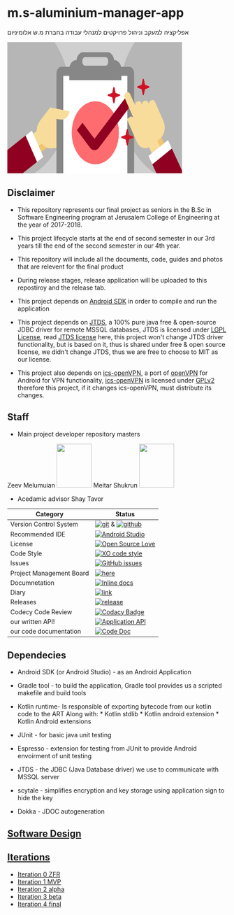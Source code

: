 # m.s-aluminium-manager-app
אפליקציה למעקב וניהול פרויקטים למנהלי עבודה בחברת מ.ש אלומיניום

<img src="https://github.com/meitarsh/m.s-aluminium-manager-app/blob/master/pics/logo.jpg" height="300" width="400">

## Disclaimer

* This repository represents our final project as seniors in the B.Sc in Software Engineering program at Jerusalem College of Engineering at the year of 2017-2018.

* This project lifecycle starts at the end of second semester in our 3rd years till the end of the second semester in our 4th year.

* This repository will include all the documents, code, guides and photos that are relevent for the final product

* During release stages, release application will be uploaded to this repostiroy and the release tab.

* This project depends on [Android SDK](https://developer.android.com/studio/index.html) in order to compile and run the application

* This project depends on [JTDS](http://jtds.sourceforge.net/), a 100% pure java free & open-source JDBC driver for remote MSSQL databases, JTDS is licensed under [LGPL License](https://www.gnu.org/copyleft/lesser.html), read [JTDS license](http://jtds.sourceforge.net/license.html) here, this project won't change JTDS driver functionality, but is based on it, thus is shared under free & open source license, we didn't change JTDS, thus we are free to choose to MIT as our license.

* This project also depends on [ics-openVPN](https://github.com/schwabe/ics-openvpn), a port of [openVPN](https://openvpn.net/) for Android for VPN functionality,  [ics-openVPN](https://github.com/schwabe/ics-openvpn) is licensed under [GPLv2](https://www.gnu.org/licenses/old-licenses/gpl-2.0.html) therefore this project, if it changes ics-openVPN, must distribute its changes.

## Staff
* Main project developer repository masters

Zeev Melumuian
<img src="https://avatars3.githubusercontent.com/u/25983708?s=400&u=b8851ea42c6dc967d131b307a0b99074a84a851e&v=4" height="100" width="80">
 Meitar Shukrun
 <img src="https://avatars1.githubusercontent.com/u/26038128?s=400&v=4" height="100" width="80">

* Acedamic advisor
  Shay Tavor

 |Category|Status|
|---|---|
| Version Control System| [![git](https://img.shields.io/badge/Version%20Control-Git-green.svg)](https://git-scm.com/) & [![github](https://img.shields.io/badge/Version%20Control-Github-green.svg)](https://github.com/) |
| Recommended IDE | [![Android Studio](https://img.shields.io/badge/IDE-Android%20Studio-green.svg)](https://developer.android.com/studio/index.html) |
| License | [![Open Source Love](https://badges.frapsoft.com/os/mit/mit.svg?v=102)](https://github.com/meitarsh/m.s-aluminium-manager-app/) |
| Code Style | [![XO code style](https://img.shields.io/badge/code_style-XO-5ed9c7.svg)](https://github.com/meitarsh/m.s-aluminium-manager-app) |
| Issues | [![GitHub issues](https://img.shields.io/github/issues/meitarsh/m.s-aluminium-manager-app.svg?style=flat)](https://github.com/meitarsh/m.s-aluminium-manager-app/issues) |
| Project Management Board| [![here](https://img.shields.io/badge/Project%20Management%20Board-On%20demand-lightgrey.svg)](https://github.com/meitarsh/m.s-aluminium-manager-app/projects/1) |
| Documnetation | [![Inline docs](http://inch-ci.org/github/meitarsh/m.s-aluminium-manager-app.svg?branch=master)](https://github.com/meitarsh/m.s-aluminium-manager-app/wiki/Documentation) |
| Diary |  [![link](https://img.shields.io/badge/Diary-On%20demand-blue.svg)](https://calendar.google.com/calendar/embed?src=t1f2ojv5arrqonei6h09i5fld0%40group.calendar.google.com&ctz=Europe/Athens) |
| Releases |  [![release](http://github-release-version.herokuapp.com/github/meitarsh/m.s-aluminium-manager-app/release.svg?style=flat)](https://github.com/meitarsh/m.s-aluminium-manager-app/releases/latest) |
| Codecy Code Review | [![Codacy Badge](https://api.codacy.com/project/badge/Grade/1ba0470e040144e08e6a235be2940a13)](https://www.codacy.com/app/trunks_ishter/m.s-aluminium-manager-app?utm_source=github.com&amp;utm_medium=referral&amp;utm_content=meitarsh/m.s-aluminium-manager-app&amp;utm_campaign=Badge_Grade) |
| our written API! | [![Application API](https://img.shields.io/badge/Application-API-blue.svg)](https://github.com/meitarsh/m.s-aluminium-manager-app/wiki/API) |
| our code documentation | [![Code Doc](https://img.shields.io/badge/Code-doc-blue.svg)](http://htmlpreview.github.io/?https://github.com/meitarsh/m.s-aluminium-manager-app/blob/master/docs/javadoc/index.html) |

## Dependecies
   * Android SDK (or Android Studio) - as an Android Application
   * Gradle tool - to build the application, Gradle tool provides us a scripted makefile and build tools
   * Kotlin runtime- Is responsible of exporting bytecode from our kotlin code to the ART
      	Along with:
	* Kotlin stdlib
	* Kotlin android extension
	* Kotlin Android extensions
      
   * JUnit - for basic java unit testing
   * Espresso - extension for testing from JUnit to provide Android envoirment of unit testing
   * JTDS - the JDBC (Java Database driver) we use to communicate with MSSQL server
   * scytale - simplifies encryption and key storage using application sign to hide the key
   * Dokka - JDOC autogeneration
	

## [Software Design](https://github.com/meitarsh/m.s-aluminium-manager-app/wiki/Software-Design)

## [Iterations](https://github.com/meitarsh/m.s-aluminium-manager-app/wiki/Iterations)

* [Iteration 0 ZFR](https://github.com/meitarsh/m.s-aluminium-manager-app/wiki/Iteration-0-ZFR)
* [Iteration 1 MVP](https://github.com/meitarsh/m.s-aluminium-manager-app/wiki/Iteration-1-MVP)
* [Iteration 2 alpha](https://github.com/meitarsh/m.s-aluminium-manager-app/wiki/Iteration-2-alpha)
* [Iteration 3 beta](https://github.com/meitarsh/m.s-aluminium-manager-app/wiki/Iteration-3-beta)
* [Iteration 4 final](https://github.com/meitarsh/m.s-aluminium-manager-app/wiki/Iteration-4-final)
